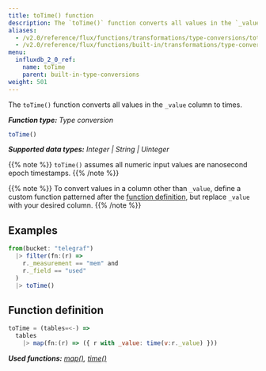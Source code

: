 ```yaml
---
title: toTime() function
description: The `toTime()` function converts all values in the `_value` column to times.
aliases:
  - /v2.0/reference/flux/functions/transformations/type-conversions/totime
  - /v2.0/reference/flux/functions/built-in/transformations/type-conversions/totime/
menu:
  influxdb_2_0_ref:
    name: toTime
    parent: built-in-type-conversions
weight: 501
---
```


The `toTime()` function converts all values in the `_value` column to times.

_**Function type:** Type conversion_  

```js
toTime()
```

_**Supported data types:** Integer | String | Uinteger_

{{% note %}}
`toTime()` assumes all numeric input values are nanosecond epoch timestamps.
{{% /note %}}

{{% note %}}
To convert values in a column other than `_value`, define a custom function
patterned after the [function definition](#function-definition),
but replace `_value` with your desired column.
{{% /note %}}

## Examples
```js
from(bucket: "telegraf")
  |> filter(fn:(r) =>
    r._measurement == "mem" and
    r._field == "used"
  )
  |> toTime()
```

## Function definition
```js
toTime = (tables=<-) =>
  tables
    |> map(fn:(r) => ({ r with _value: time(v:r._value) }))
```

_**Used functions:**
[map()](/v2.0/reference/flux/stdlib/built-in/transformations/map),
[time()](/v2.0/reference/flux/stdlib/built-in/transformations/type-conversions/time)_
